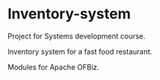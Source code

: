 # Inventory-system
Project for Systems development course.

Inventory system for a fast food restaurant.

Modules for Apache OFBiz.
